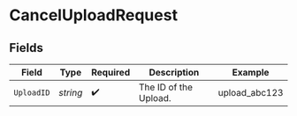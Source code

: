 # CancelUploadRequest


## Fields

| Field                  | Type                   | Required               | Description            | Example                |
| ---------------------- | ---------------------- | ---------------------- | ---------------------- | ---------------------- |
| `UploadID`             | *string*               | :heavy_check_mark:     | The ID of the Upload.<br/> | upload_abc123          |